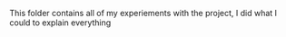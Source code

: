 This folder contains all of my experiements with the project, I did what I could to explain everything
